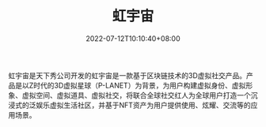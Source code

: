 ﻿---
weight: 
title: "虹宇宙"
description: "虹宇宙是天下秀公司开发的虹宇宙是一款基于区块链技术的3D虚拟社交产品。产品是以Z时代的3D虚拟星球（P-LANET）为背景，为用户构建虚拟身份、虚拟形象、虚拟空间、虚拟道具、虚拟社交，将联合全球社交红人为全球用户打造一个沉浸式的泛娱乐虚拟生活社区，并基于NFT资产为用户提供使用、炫耀、交流等的应用场景"
date: 2022-07-12T10:10:40+08:00
lastmod: 2022-07-12T10:10:40+08:00
draft: false
authors: ["Cindy"]
featuredImage: "48.jpg"
link: "http://www.honnverse.com/"
tags: ["虹宇宙","虚拟社交"]
categories: ["navigation"]
navigation: ["虚拟社交"]
lightgallery: true
toc: true
pinned: false
recommend: false
recommend1: false
---
虹宇宙是天下秀公司开发的虹宇宙是一款基于区块链技术的3D虚拟社交产品。产品是以Z时代的3D虚拟星球（P-LANET）为背景，为用户构建虚拟身份、虚拟形象、虚拟空间、虚拟道具、虚拟社交，将联合全球社交红人为全球用户打造一个沉浸式的泛娱乐虚拟生活社区，并基于NFT资产为用户提供使用、炫耀、交流等的应用场景。
